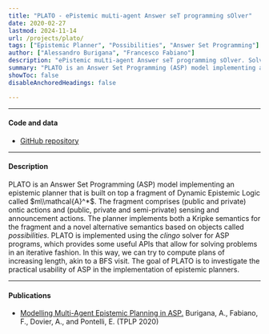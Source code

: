 ```yaml
---
title: "PLATO - ePistemic muLti-agent Answer seT programming sOlver"
date: 2020-02-27
lastmod: 2024-11-14
url: /projects/plato/
tags: ["Epistemic Planner", "Possibilities", "Answer Set Programming"]
author: ["Alessandro Burigana", "Francesco Fabiano"]
description: "ePistemic muLti-agent Answer seT programming sOlver. Solver for epistemic planning problems based on the mA* language."
summary: "PLATO is an Answer Set Programming (ASP) model implementing an epistemic planner that is built on top a fragment of Dynamic Epistemic Logic called $m\\mathcal{A}^*$. The fragment comprises (public and private) ontic actions and (public, private and semi-private) sensing and announcement actions. The planner implements both a Kripke semantics for the fragment and a novel alternative semantics based on objects called *possibilities*. PLATO is implemented using the *clingo* solver for ASP programs, which provides some useful APIs that allow for solving problems in an iterative fashion. In this way, we can try to compute plans of increasing length, akin to a BFS visit. The goal of PLATO is to investigate the practical usability of ASP in the implementation of epistemic planners."
showToc: false
disableAnchoredHeadings: false

---
```


---

#### Code and data
+ [GitHub repository](https://github.com/a-burigana/PLATO)

---

#### Description

PLATO is an Answer Set Programming (ASP) model implementing an epistemic planner that is built on top a fragment of Dynamic Epistemic Logic called $m\\mathcal{A}^*$. The fragment comprises (public and private) ontic actions and (public, private and semi-private) sensing and announcement actions. The planner implements both a Kripke semantics for the fragment and a novel alternative semantics based on objects called *possibilities*. PLATO is implemented using the *clingo* solver for ASP programs, which provides some useful APIs that allow for solving problems in an iterative fashion. In this way, we can try to compute plans of increasing length, akin to a BFS visit. The goal of PLATO is to investigate the practical usability of ASP in the implementation of epistemic planners.

---

#### Publications
+ [Modelling Multi-Agent Epistemic Planning in ASP.](../../papers/2020-09-21-tplp/) Burigana, A., Fabiano, F., Dovier, A., and Pontelli, E. (TPLP 2020)
